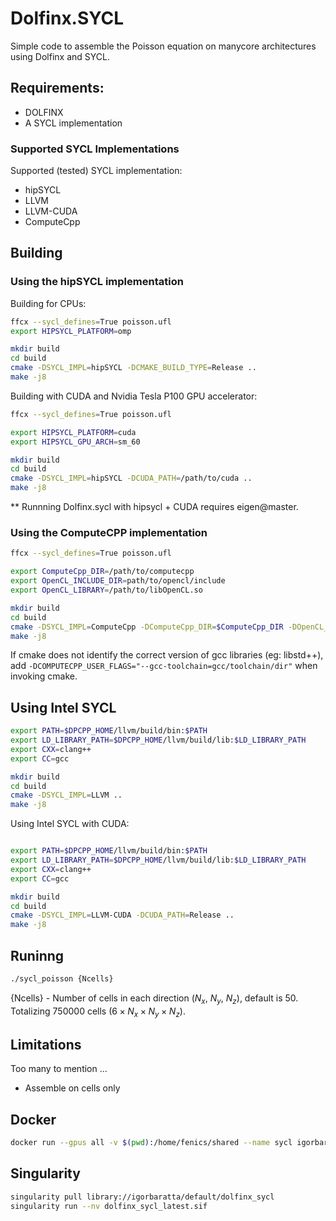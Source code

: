 # Dolfinx.SYCL
Simple code to assemble the Poisson equation on manycore architectures using Dolfinx and SYCL.

## Requirements:
  - DOLFINX
  - A SYCL implementation

### Supported SYCL Implementations

Supported (tested) SYCL implementation:
- hipSYCL
- LLVM 
- LLVM-CUDA
- ComputeCpp


## Building

### Using the hipSYCL implementation
Building for CPUs:
```bash
ffcx --sycl_defines=True poisson.ufl
export HIPSYCL_PLATFORM=omp

mkdir build
cd build
cmake -DSYCL_IMPL=hipSYCL -DCMAKE_BUILD_TYPE=Release ..
make -j8
```

Building with CUDA and Nvidia Tesla P100 GPU accelerator:
```bash
ffcx --sycl_defines=True poisson.ufl

export HIPSYCL_PLATFORM=cuda
export HIPSYCL_GPU_ARCH=sm_60

mkdir build
cd build
cmake -DSYCL_IMPL=hipSYCL -DCUDA_PATH=/path/to/cuda ..
make -j8
```
** Runnning Dolfinx.sycl with hipsycl + CUDA requires eigen@master.

### Using the ComputeCPP implementation
```bash
ffcx --sycl_defines=True poisson.ufl

export ComputeCpp_DIR=/path/to/computecpp
export OpenCL_INCLUDE_DIR=path/to/opencl/include
export OpenCL_LIBRARY=/path/to/libOpenCL.so

mkdir build
cd build
cmake -DSYCL_IMPL=ComputeCpp -DComputeCpp_DIR=$ComputeCpp_DIR -DOpenCL_INCLUDE_DIR=$OpenCL_INCLUDE_DIR -DOpenCL_LIBRARY=$OpenCL_LIBRARY ..
make -j8
```
If cmake does not identify the correct version of gcc libraries (eg: libstd++), add
`-DCOMPUTECPP_USER_FLAGS="--gcc-toolchain=gcc/toolchain/dir"` when invoking cmake.


## Using Intel SYCL
```bash
export PATH=$DPCPP_HOME/llvm/build/bin:$PATH
export LD_LIBRARY_PATH=$DPCPP_HOME/llvm/build/lib:$LD_LIBRARY_PATH
export CXX=clang++
export CC=gcc

mkdir build
cd build
cmake -DSYCL_IMPL=LLVM ..
make -j8
```

Using Intel SYCL with CUDA:
```bash

export PATH=$DPCPP_HOME/llvm/build/bin:$PATH
export LD_LIBRARY_PATH=$DPCPP_HOME/llvm/build/lib:$LD_LIBRARY_PATH
export CXX=clang++
export CC=gcc

mkdir build
cd build
cmake -DSYCL_IMPL=LLVM-CUDA -DCUDA_PATH=Release ..
make -j8
```


## Runinng
```bash
./sycl_poisson {Ncells}
```

{Ncells} - Number of cells in each direction ($`N_x`$, $`N_y`$, $`N_z`$), default is 50. 
Totalizing 750000 cells ($`6 \times N_x \times N_y \times N_z`$).

## Limitations
Too many to mention ...
- Assemble on cells only


## Docker
```bash
docker run --gpus all -v $(pwd):/home/fenics/shared --name sycl igorbaratta/dolfinx_sycl:latest nvidia-smi
```

## Singularity

```bash
singularity pull library://igorbaratta/default/dolfinx_sycl
singularity run --nv dolfinx_sycl_latest.sif

```